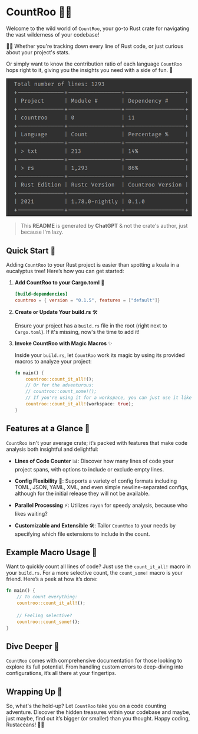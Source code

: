 
# CountRoo 🦘👀

Welcome to the wild world of `CountRoo`, your go-to Rust crate for navigating the vast wilderness of your codebase!  

🌲🔭 Whether you're tracking down every line of Rust code, or just curious about your project's stats.  

Or simply want to know the contribution ratio of each language `CountRoo` hops right to it, giving you the insights you need with a side of fun. 🎉


![output.png](output.png)


> This **README** is generated by **ChatGPT** & not the crate's author, just because I'm lazy.

## Quick Start 🚀

Adding `CountRoo` to your Rust project is easier than spotting a koala in a eucalyptus tree! Here’s how you can get started:

1. **Add CountRoo to your Cargo.toml** 📄

    ```toml
    [build-dependencies]
    countroo = { version = "0.1.5", features = ["default"]}
    ```

2. **Create or Update Your build.rs** 🛠️

   Ensure your project has a `build.rs` file in the root (right next to `Cargo.toml`). If it's missing, now's the time to add it!

3. **Invoke CountRoo with Magic Macros** ✨

   Inside your `build.rs`, let `CountRoo` work its magic by using its provided macros to analyze your project:

    ```rust
    fn main() {
        countroo::count_it_all!();
        // Or for the adventurous:
        // countroo::count_some!();
        // If you're using it for a workspace, you can just use it like this inside any project's build.rs
        countroo::count_it_all!(workspace: true);
    }
    ```

## Features at a Glance 🌟

`CountRoo` isn't your average crate; it’s packed with features that make code analysis both insightful and delightful:

- **Lines of Code Counter** 📊: Discover how many lines of code your project spans, with options to include or exclude empty lines.

- **Config Flexibility** 📑: Supports a variety of config formats including TOML, JSON, YAML, XML, and even simple newline-separated configs, although for the initial release they will not be available.

- **Parallel Processing** ⚡: Utilizes `rayon` for speedy analysis, because who likes waiting?

- **Customizable and Extensible** 🛠️: Tailor `CountRoo` to your needs by specifying which file extensions to include in the count.

## Example Macro Usage 📝

Want to quickly count all lines of code? Just use the `count_it_all!` macro in your `build.rs`. For a more selective count, the `count_some!` macro is your friend. Here’s a peek at how it’s done:

```rust
fn main() {
    // To count everything:
    countroo::count_it_all!();
    
    // Feeling selective?
    countroo::count_some!();
}
```

## Dive Deeper 🤿

`CountRoo` comes with comprehensive documentation for those looking to explore its full potential. From handling custom errors to deep-diving into configurations, it’s all there at your fingertips.

## Wrapping Up 🎁

So, what's the hold-up? Let `CountRoo` take you on a code counting adventure. Discover the hidden treasures within your codebase and maybe, just maybe, find out it’s bigger (or smaller) than you thought. Happy coding, Rustaceans! 🦀🎉
